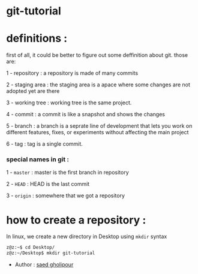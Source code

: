 # git-tutorial



# definitions :
first of all, it could be better to figure out some deffinition about git. those are:

1 - repository : a repository is made of many commits

2 - staging area : the staging area is a apace where some changes are not adopted yet are there

3 - working tree : working tree is the same project.

4 - commit : a commit is like a snapshot and shows the changes

5 - branch : a branch is a seprate line of development that lets you work on different features, fixes, or experiments without affecting the main project

6 - tag : tag is a single commit.

### special names in git :

1 - `master` : master is the first branch in repository

2 - `HEAD` : HEAD is the last commit

3 - `origin` : somewhere that we got a repository

# how to create a repository :

In linux, we create a new directory in Desktop using `mkdir` syntax

```bash
z@z:~$ cd Desktop/
z@z:~/Desktop$ mkdir git-tutorial
```



- Author : [saed gholipour](https://github.com/saed-gpr)

